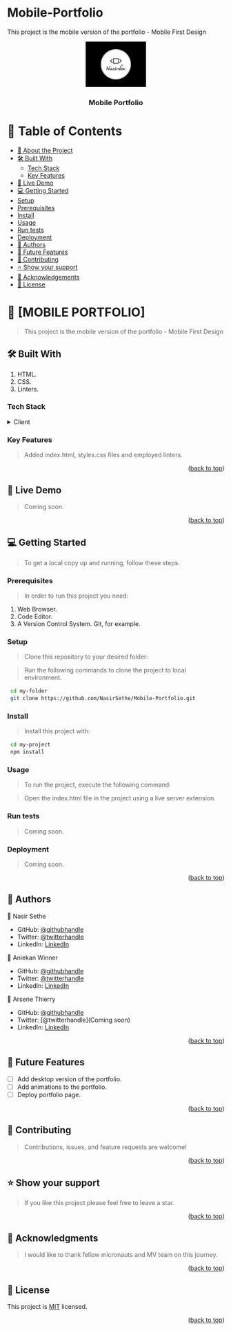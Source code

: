 # Mobile-Portfolio

This project is the mobile version of the portfolio - Mobile First Design

<a name="readme-top"></a>

<div align="center">
 <img src="images/nasir.logo.png" alt="logo" width="140"  height="auto" />
 <br/>

 <h3><b>Mobile Portfolio</b></h3>

</div>

# 📗 Table of Contents

- [📖 About the Project](#about-project)
- [🛠 Built With](#built-with)
  - [Tech Stack](#tech-stack)
  - [Key Features](#key-features)
- [🚀 Live Demo](#live-demo)
- [💻 Getting Started](#getting-started)
- [Setup](#setup)
- [Prerequisites](#prerequisites)
- [Install](#install)
- [Usage](#usage)
- [Run tests](#run-tests)
- [Deployment](#deployment)
- [👥 Authors](#authors)
- [🔭 Future Features](#future-features)
- [🤝 Contributing](#contributing)
- [⭐️ Show your support](#support)
- [🙏 Acknowledgements](#acknowledgements)
- [📝 License](#license)

<!-- PROJECT DESCRIPTION -->

# 📖 [MOBILE PORTFOLIO] <a name="about-project"></a>

> This project is the mobile version of the portfolio - Mobile First Design

## 🛠 Built With <a name="built-with"></a>

1. HTML.
2. CSS.
3. Linters.

### Tech Stack <a name="tech-stack"></a>

<details>
 <summary>Client</summary>
 <ul>
   <li><a href="#"> HTML</a></li>
   <li><a href="#">CSS</a></li>
   <li><a href="#">Javascript</a></li>
 </ul>
</details>

<!-- Features -->

### Key Features <a name="key-features"></a>

> Added index.html, styles.css files and employed linters.

<p align="right">(<a href="#readme-top">back to top</a>)</p>

<!-- LIVE DEMO -->

## 🚀 Live Demo <a name="live-demo"></a>

> Coming soon.

<p align="right">(<a href="#readme-top">back to top</a>)</p>

<!-- GETTING STARTED -->

## 💻 Getting Started <a name="getting-started"></a>

> To get a local copy up and running, follow these steps.

### Prerequisites

> In order to run this project you need:

1. Web Browser.
2. Code Editor.
3. A Version Control System. Git, for example.

### Setup

> Clone this repository to your desired folder:

> Run the following commands to clone the project to local environment.

```sh
 cd my-folder
 git clone https://github.com/NasirSethe/Mobile-Portfolio.git
```

### Install

> Install this project with:

```sh
 cd my-project
 npm install
```

### Usage

> To run the project, execute the following command:

> Open the index.html file in the project using a live server extension.

### Run tests

> Coming soon.

### Deployment

> Coming soon.

<p align="right">(<a href="#readme-top">back to top</a>)</p>

<!-- AUTHORS -->

## 👥 Authors <a name="authors"></a>

👤 Nasir Sethe

- GitHub: [@githubhandle](https://github.com/NasirSethe)
- Twitter: [@twitterhandle](https://twitter.com/SetheNasir)
- LinkedIn: [LinkedIn](https://www.linkedin.com/in/abdi-nasir-sethe-305a86263/)

👤 Aniekan Winner
- GitHub: [@githubhandle](https://github.com/DevaWinner)
- Twitter: [@twitterhandle](https://twitter.com/WinnerDevq)
- LinkedIn: [LinkedIn](https://www.linkedin.com/in/winnera/)

👤 Arsene Thierry

- GitHub: [@githubhandle](https://github.com/Arsenethierry)
- Twitter: [@twitterhandle](Coming soon)
- LinkedIn: [LinkedIn](https://www.linkedin.com/in/arsenethierry/)


<p align="right">(<a href="#readme-top">back to top</a>)</p>



<!-- FUTURE FEATURES -->

## 🔭 Future Features <a name="future-features"></a>

- [ ] Add desktop version of the portfolio.
- [ ] Add animations to the portfolio.
- [ ] Deploy portfolio page.

<p align="right">(<a href="#readme-top">back to top</a>)</p>

<!-- CONTRIBUTING -->

## 🤝 Contributing <a name="contributing"></a>

> Contributions, issues, and feature requests are welcome!

<p align="right">(<a href="#readme-top">back to top</a>)</p>

<!-- SUPPORT -->

## ⭐️ Show your support <a name="support"></a>

> If you like this project please feel free to leave a star.

<p align="right">(<a href="#readme-top">back to top</a>)</p>

<!-- ACKNOWLEDGEMENTS -->

## 🙏 Acknowledgments <a name="acknowledgements"></a>

> I would like to thank fellow micronauts and MV team on this journey.

<p align="right">(<a href="#readme-top">back to top</a>)</p>

<!-- LICENSE -->

## 📝 License <a name="license"></a>

This project is [MIT](./LICENSE) licensed.

<p align="right">(<a href="#readme-top">back to top</a>)</p>
